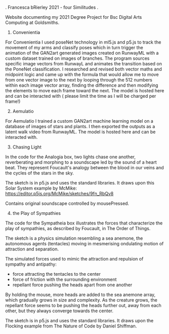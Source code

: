 . Francesca bRierley 2021 - four Similitudes .

Website documenting my 2021 Degree Project for Bsc Digital Arts Computing at Goldsmiths.



1. Convenientia

For Convenientia I used poseNet technology in ml5.js and p5.js to track the movement of my arms and classify poses which in turn trigger the animation of the GAN2art generated images created on RunwayML with a custom dataset trained on images of branches. The program sources specific image vectors from RunwayL and animates the transition based on the PoneNet classification. I researched and revised both vector maths and midpoint logic and came up with the formula that would allow me to move from one vector image to the next by looping through the 512 numbers within each image vector array, finding the difference and then modifying the elements to move each frame toward the next. The model is hosted here and can be interacted with ( please limit the time as I will be charged per frame!)




2. Aemulatio

For Aemulatio I trained a custom GAN2art machine learning model on a database of images of stars and plants. I then exported the outputs as a latent walk video from RunwayML. The model is hosted here and can be interacted with.




3. Chasing Light

In the code for the Analogia box, two lights chase one another, reverberating and morphing to a soundscape led by the sound of a heart beat. They represent Foucault's analogy between the blood in our veins and the cycles of the stars in the sky.

The sketch is in p5.js and uses the standard libraries. It draws upon this Solar System example by McMike: https://editor.p5js.org/McMike/sketches/9fn_RbQv8

Contains original soundscape controlled by mousePressed.




4. the Play of Sympathies

The code for the Sympatheia box illustrates the forces that characterize the play of sympathies, as described by Foucault, in The Order of Things. 

The sketch is a physics simulation resembling a sea anemone, the autonomous agents (tentacles) moving in mesmerising ondulating motion of attraction and separation.  

The simulated forces used to mimic the attraction and repulsion of sympathy and antipathy:
 - force attracting the tentacles to the center 
 - force of friction with the surrounding environment
 - repellant force pushing the heads apart from one another 

By holding the mouse, more heads are added to the sea anemone array, which gradually grows in size and complexity. As the creature grows, the repellant force seems to be pushing the heads further out, away from each other, but they always converge towards the center.

The sketch is in p5.js and uses the standard libraries. It draws upon the Flocking example from The Nature of Code by Daniel Shiffman.